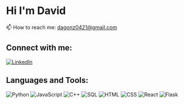 # Hi I'm David

📫 How to reach me: [dagonz0421@gmail.com](mailto:your.dagonz0421@gmail.com)

## Connect with me:
[![LinkedIn](https://img.shields.io/badge/-LinkedIn-blue?style=flat&logo=linkedin)](https://www.linkedin.com/in/davidgonzalez24/)

## Languages and Tools:
![Python](https://img.shields.io/badge/-Python-blue?style=flat&logo=python)
![JavaScript](https://img.shields.io/badge/-JavaScript-yellow?style=flat&logo=javascript)
![C++](https://img.shields.io/badge/-C++-00599C?style=flat&logo=c%2B%2B)
![SQL](https://img.shields.io/badge/-SQL-blue?style=flat&logo=postgresql)
![HTML](https://img.shields.io/badge/-HTML5-E34F26?style=flat&logo=html5)
![CSS](https://img.shields.io/badge/-CSS3-1572B6?style=flat&logo=css3)
![React](https://img.shields.io/badge/-React-blue?style=flat&logo=react)
![Flask](https://img.shields.io/badge/-Flask-black?style=flat&logo=flask)

